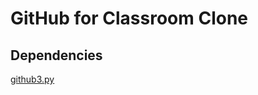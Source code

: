 # GitHub for Classroom Clone

## Dependencies
[github3.py](https://github.com/sigmavirus24/github3.py)
